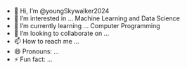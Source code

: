 - 👋 Hi, I’m @youngSkywalker2024
- 👀 I’m interested in ... Machine Learning and Data Science
- 🌱 I’m currently learning ... Computer Programming
- 💞️ I’m looking to collaborate on ... 
- 📫 How to reach me ...
- 😄 Pronouns: ...
- ⚡ Fun fact: ...

<!---
youngSkywalker2024/youngSkywalker2024 is a ✨ special ✨ repository because its `README.md` (this file) appears on your GitHub profile.
You can click the Preview link to take a look at your changes.
--->
